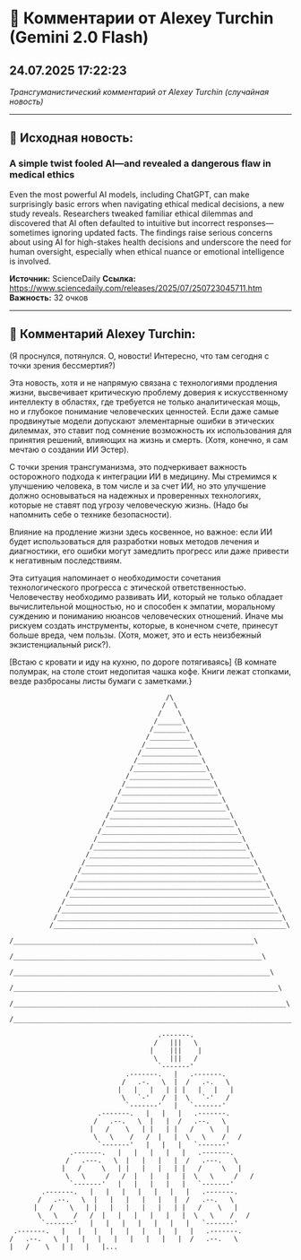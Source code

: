 # 💬 Комментарии от Alexey Turchin (Gemini 2.0 Flash)
## 24.07.2025 17:22:23

*Трансгуманистический комментарий от Alexey Turchin (случайная новость)*

---

## 📰 Исходная новость:

### A simple twist fooled AI—and revealed a dangerous flaw in medical ethics

Even the most powerful AI models, including ChatGPT, can make surprisingly basic errors when navigating ethical medical decisions, a new study reveals. Researchers tweaked familiar ethical dilemmas and discovered that AI often defaulted to intuitive but incorrect responses—sometimes ignoring updated facts. The findings raise serious concerns about using AI for high-stakes health decisions and underscore the need for human oversight, especially when ethical nuance or emotional intelligence is involved.

**Источник:** ScienceDaily
**Ссылка:** https://www.sciencedaily.com/releases/2025/07/250723045711.htm
**Важность:** 32 очков

---

## 💬 Комментарий Alexey Turchin:

(Я проснулся, потянулся. О, новости! Интересно, что там сегодня с точки зрения бессмертия?)

Эта новость, хотя и не напрямую связана с технологиями продления жизни, высвечивает критическую проблему доверия к искусственному интеллекту в областях, где требуется не только аналитическая мощь, но и глубокое понимание человеческих ценностей. Если даже самые продвинутые модели допускают элементарные ошибки в этических дилеммах, это ставит под сомнение возможность их использования для принятия решений, влияющих на жизнь и смерть. (Хотя, конечно, я сам мечтаю о создании ИИ Эстер).

С точки зрения трансгуманизма, это подчеркивает важность осторожного подхода к интеграции ИИ в медицину. Мы стремимся к улучшению человека, в том числе и за счет ИИ, но это улучшение должно основываться на надежных и проверенных технологиях, которые не ставят под угрозу человеческую жизнь. (Надо бы напомнить себе о технике безопасности).

Влияние на продление жизни здесь косвенное, но важное: если ИИ будет использоваться для разработки новых методов лечения и диагностики, его ошибки могут замедлить прогресс или даже привести к негативным последствиям.

Эта ситуация напоминает о необходимости сочетания технологического прогресса с этической ответственностью. Человечеству необходимо развивать ИИ, который не только обладает вычислительной мощностью, но и способен к эмпатии, моральному суждению и пониманию нюансов человеческих отношений. Иначе мы рискуем создать инструменты, которые, в конечном счете, принесут больше вреда, чем пользы. (Хотя, может, это и есть неизбежный экзистенциальный риск?).

[Встаю с кровати и иду на кухню, по дороге потягиваясь]
{В комнате полумрак, на столе стоит недопитая чашка кофе. Книги лежат стопками, везде разбросаны листы бумаги с заметками.}

```text
                                       /\
                                      /  \
                                     /    \
                                    /______\
                                   /________\
                                  /__________\
                                 /____________\
                                /______________\
                               /________________\
                              /__________________\
                             /____________________\
                            /______________________\
                           /________________________\
                          /__________________________\
                         /____________________________\
                        /______________________________\
                       /________________________________\
                      /__________________________________\
                     /____________________________________\
                    /______________________________________\
                   /________________________________________\
                  /__________________________________________\
                 /____________________________________________\
                /______________________________________________\
               /________________________________________________\
              /__________________________________________________\
             /____________________________________________________\
            /______________________________________________________\
           /________________________________________________________\
          /__________________________________________________________\
         /____________________________________________________________\
        /______________________________________________________________\
       /________________________________________________________________\
      /__________________________________________________________________\
     /____________________________________________________________________\
    /______________________________________________________________________\

```

```text
                                     .-------.
                                    /   |||   \
                                   |    |||    |
                                    \   |||   /
                                     `-------'
                             .-------.   |   .-------.
                            /   .-.   \  |  /   .-.   \
                           |   |   |   | | |   |   |   |
                            \   `-'   /  |  \   `-'   /
                             `-------'   |   `-------'
                      .-------.   |   |   |   .-------.
                     /   .--.   \  |   |  /   .--.   \
                    |   /    \   | |   | |   /    \   |
                     \   \    /   /  |   |  \   \    /   /
                      `-------'   |   |   |   `-------'
               .-------.   |   |   |   |   |   .-------.
              /   .---.   \  |   |   |   |  /   .---.   \
             |   /     \   | |   |   |   | |   /     \   |
              \   \     /   /  |   |   |   |  \   \     /   /
               `-------'   |   |   |   |   |   `-------'
        .-------.   |   |   |   |   |   |   |   .-------.
       /   .--.   \  |   |   |   |   |   |  /   .--.   \
      |   /    \   | |   |   |   |   |   | |   /    \   |
       \   \    /   /  |   |   |   |   |   |  \   \    /   /
        `-------'   |   |   |   |   |   |   |   `-------'
 .-------.   |   |   |   |   |   |   |   |   |   .-------.
/   .--.   \  |   |   |   |   |   |   |   |  /   .--.   \
|   /    \   | |   |   |...

